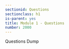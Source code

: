 ```yaml
---
sectionid: Questions
sectionclass: h1
is-parent: yes
title: Module 1 - Questions
number: 2000
---
```


Questions Dump